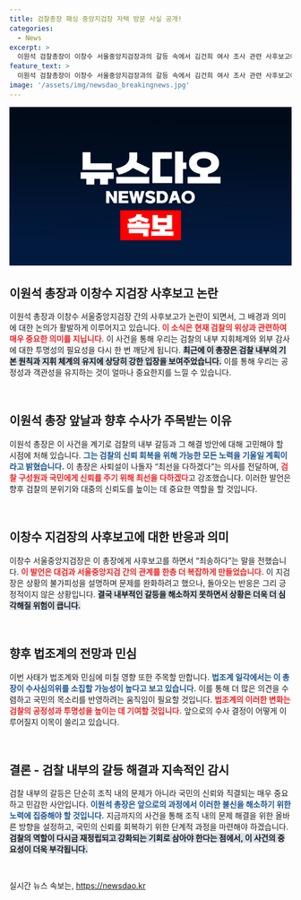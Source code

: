 ```yaml
---
title: 검찰총장 패싱 중앙지검장 자택 방문 사실 공개!
categories:
  - News
excerpt: >
  이원석 검찰총장이 이창수 서울중앙지검장과의 갈등 속에서 김건희 여사 조사 관련 사후보고에 격노했고, 둘의 만남은 결국 무산됐다. 검찰 내부의 긴장이 고조되는 가운데, 이 총장은 조사 원칙을 지키기 위해 치열한 논의를 벌이고 있다. 과연 이 충돌이 검찰의 향후 수사 방향에 어떤 영향을 미칠지 주목된다.
feature_text: >
  이원석 검찰총장이 이창수 서울중앙지검장과의 갈등 속에서 김건희 여사 조사 관련 사후보고에 격노했고, 둘의 만남은 결국 무산됐다. 검찰 내부의 긴장이 고조되는 가운데, 이 총장은 조사 원칙을 지키기 위해 치열한 논의를 벌이고 있다. 과연 이 충돌이 검찰의 향후 수사 방향에 어떤 영향을 미칠지 주목된다.
image: '/assets/img/newsdao_breakingnews.jpg'
---
```


<p><img src="/assets/img/newsdao_breakingnews.jpg" alt="firstkoreanews 속보" /></p>

<h2 data-ke-size="size26">이원석 총장과 이창수 지검장 사후보고 논란</h2>

<p data-ke-size="size16">이원석 총장과 이창수 서울중앙지검장 간의 사후보고가 논란이 되면서, 그 배경과 의미에 대한 논의가 활발하게 이루어지고 있습니다. <b><span style="color: #ee2323;">이 소식은 현재 검찰의 위상과 관련하여 매우 중요한 의미를 지닙니다.</span></b> 이 사건을 통해 우리는 검찰의 내부 지휘체계와 외부 감사에 대한 투명성의 필요성을 다시 한 번 깨닫게 됩니다. <b><span style="background-color: #21538527;">최근에 이 총장은 검찰 내부의 기본 원칙과 지휘 체계의 유지에 상당히 강한 입장을 보여주었습니다.</span></b> 이를 통해 우리는 공정성과 객관성을 유지하는 것이 얼마나 중요한지를 느낄 수 있습니다.</p>

<p data-ke-size="size16">&nbsp;</p>

<h2 data-ke-size="size26">이원석 총장 앞날과 향후 수사가 주목받는 이유</h2>

<p data-ke-size="size16">이원석 총장은 이 사건을 계기로 검찰의 내부 갈등과 그 해결 방안에 대해 고민해야 할 시점에 처해 있습니다. <b><span style="color: #1a5490;">그는 검찰의 신뢰 회복을 위해 가능한 모든 노력을 기울일 계획이라고 밝혔습니다.</span></b> 이 총장은 사퇴설이 나돌자 “최선을 다하겠다”는 의사를 전달하며, <b><span style="color: #ee2323;">검찰 구성원과 국민에게 신뢰를 주기 위해 최선을 다하겠다</span></b>고 강조했습니다. 이러한 발언은 향후 검찰의 분위기와 대중의 신뢰도를 높이는 데 중요한 역할을 할 것입니다.</p>

<p data-ke-size="size16">&nbsp;</p>

<h2 data-ke-size="size26">이창수 지검장의 사후보고에 대한 반응과 의미</h2>

<p data-ke-size="size16">이창수 서울중앙지검장은 이 총장에게 사후보고를 하면서 “죄송하다”는 말을 전했습니다. <b><span style="color: #ee2323;">이 발언은 대검과 서울중앙지검 간의 관계를 한층 더 복잡하게 만들었습니다.</span></b> 이 지검장은 상황의 불가피성을 설명하며 문제를 완화하려고 했으나, 돌아오는 반응은 그리 긍정적이지 않은 상황입니다. <b><span style="background-color: #21538527;">결국 내부적인 갈등을 해소하지 못하면서 상황은 더욱 더 심각해질 위험이 큽니다.</span></b></p>

<p data-ke-size="size16">&nbsp;</p>

<h2 data-ke-size="size26">향후 법조계의 전망과 민심</h2>

<p data-ke-size="size16">이번 사태가 법조계와 민심에 미칠 영향 또한 주목할 만합니다. <b><span style="color: #1a5490;">법조계 일각에서는 이 총장이 수사심의위를 소집할 가능성이 높다고 보고 있습니다.</span></b> 이를 통해 더 많은 의견을 수렴하고 국민의 목소리를 반영하려는 움직임이 필요할 것입니다. <b><span style="color: #ee2323;">법조계의 이러한 변화는 검찰의 공정성과 투명성을 높이는 데 기여할 것입니다.</span></b> 앞으로의 수사 결정이 어떻게 이루어질지 이목이 쏠리고 있습니다.</p>

<p data-ke-size="size16">&nbsp;</p>

<h2 data-ke-size="size26">결론 - 검찰 내부의 갈등 해결과   지속적인 감시</h2>

<p data-ke-size="size16">검찰 내부의 갈등은 단순히 조직 내의 문제가 아니라 국민의 신뢰와 직결되는 매우 중요하고 민감한 사안입니다. <b><span style="color: #1a5490;">이원석 총장은 앞으로의 과정에서 이러한 불신을 해소하기 위한 노력에 집중해야 할 것입니다.</span></b> 지금까지의 사건을 통해 조직 내의 문제 해결을 위한 올바른 방향을 설정하고, 국민의 신뢰를 회복하기 위한 단계적 과정을 마련해야 하겠습니다. <b><span style="background-color: #21538527;">검찰의 역할이 다시금 재정립되고 강화되는 기회로 삼아야 한다는 점에서, 이 사건의 중요성이 더욱 부각됩니다.</span></b></p>

<p data-ke-size="size16">&nbsp;</p>
실시간 뉴스 속보는, <a href="https://newsdao.kr" rel="dofollow">https://newsdao.kr</a>


